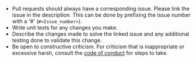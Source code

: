 - Pull requests should always have a corresponding issue. Please link the issue in the description. This can be done
by prefixing the issue number with a '#' (`#<Issue_number>`).
- Write unit tests for any changes you make.
- Describe the changes made to solve the linked issue and any additional testing done to validate this change.
- Be open to constructive criticism. For criticism that is inappropriate or excessive harsh, consult the 
[code of conduct](CODE_OF_CONDUCT.md) for steps to take.